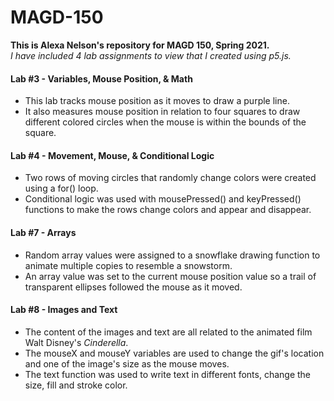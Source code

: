 # MAGD-150

**This is Alexa Nelson's repository for MAGD 150, Spring 2021.**    
_I have included 4 lab assignments to view that I created using p5.js._  

#### Lab #3 - Variables, Mouse Position, & Math  
* This lab tracks mouse position as it moves to draw a purple line. 
* It also measures mouse position in relation to four squares to draw different colored circles when the mouse is within the bounds of the square. 
#### Lab #4 - Movement, Mouse, & Conditional Logic  
* Two rows of moving circles that randomly change colors were created using a for() loop. 
* Conditional logic was used with mousePressed() and keyPressed() functions to make the rows change colors and appear and disappear.
#### Lab #7 - Arrays  
* Random array values were assigned to a snowflake drawing function to animate multiple copies to resemble a snowstorm.
* An array value was set to the current mouse position value so a trail of transparent ellipses followed the mouse as it moved. 
#### Lab #8 - Images and Text  
* The content of the images and text are all related to the animated film Walt Disney's _Cinderella_.
* The mouseX and mouseY variables are used to change the gif's location and one of the image's size as the mouse moves.
* The text function was used to write text in different fonts, change the size, fill and stroke color. 
